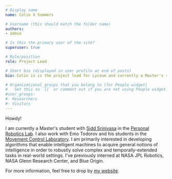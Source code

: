 ```yaml
---
# Display name
name: Colin X Summers

# Username (this should match the folder name)
authors:
- admin

# Is this the primary user of the site?
superuser: true

# Role/position
role: Project Lead

# Short bio (displayed in user profile at end of posts)
bio: Colin is is the project lead for Lyceum and currently a Master's student with Sidd Srinivasa in the Personal Robotics Lab at the University of Washington.

# Organizational groups that you belong to (for People widget)
#   Set this to `[]` or comment out if you are not using People widget.
#user_groups:
#- Researchers
#- Visitors
---
```


Howdy!

I am currently a Master's student with [Sidd Srinivasa](https://www.cs.washington.edu/people/faculty/siddh) in the [Personal Robotics Lab](https://personalrobotics.cs.washington.edu/). I also work with Emo Todorov and his students in the [Movement Control Laboratory](https://homes.cs.washington.edu/~todorov/). I am primarily interested in developing algorithms that enable intelligent machines to acquire general notions of intelligence in order to robustly solve complex and temporally-extended tasks in real-world settings. I've previously interned at NASA JPL Robotics, NASA Glenn Research Center, and Blue Origin.

For more information, feel free to drop by [my website](https://colinxsummers.com).